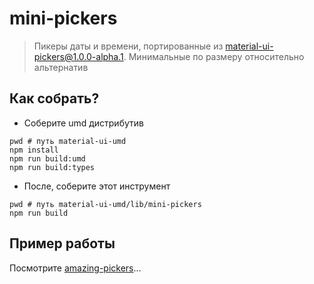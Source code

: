 # mini-pickers

> Пикеры даты и времени, портированные из [material-ui-pickers@1.0.0-alpha.1](https://www.npmjs.com/package/material-ui-pickers/v/1.0.0-alpha.1). Минимальные по размеру относительно альтернатив

## Как собрать?

 - Соберите umd дистрибутив

```
pwd # путь material-ui-umd
npm install
npm run build:umd
npm run build:types
```

 - После, соберите этот инструмент

```
pwd # путь material-ui-umd/lib/mini-pickers
npm run build
```

## Пример работы

Посмотрите [amazing-pickers](../../packages/amazing-pickers)...
